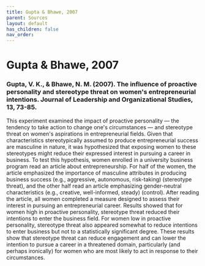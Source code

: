 ```yaml
---
title: Gupta & Bhawe, 2007
parent: Sources
layout: default
has_children: false
nav_order: 
---
```


# Gupta & Bhawe, 2007

### Gupta, V. K., & Bhawe, N. M. (2007). The influence of proactive personality and stereotype threat on women's entrepreneurial intentions. Journal of Leadership and Organizational Studies, 13, 73-85.

This experiment examined the impact of proactive personality — the tendency to take action to change one's circumstances — and stereotype threat on women's aspirations in entrepreneurial fields. Given that characteristics stereotypically assumed to produce entrepreneurial success are masculine in nature, it was hypothesized that exposing women to these stereotypes might reduce their expressed interest in pursuing a career in business. To test this hypothesis, women enrolled in a university business program read an article about entrepreneurship. For half of the women, the article emphasized the importance of masculine attributes in producing business success (e.g., aggressive, autonomous, risk-taking) (stereotype threat), and the other half read an article emphasizing gender-neutral characteristics (e.g., creative, well-informed, steady) (control). After reading the article, all women completed a measure designed to assess their interest in pursuing an entrepreneurial career. Results showed that for women high in proactive personality, stereotype threat reduced their intentions to enter the business field. For women low in proactive personality, stereotype threat also appeared somewhat to reduce intentions to enter business but not to a statistically significant degree. These results show that stereotype threat can reduce engagement and can lower the intention to pursue a career in a threatened domain, particularly (and perhaps ironically) for women who are most likely to act in response to their circumstances.
